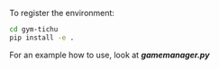 To register the environment: 

```bash
cd gym-tichu
pip install -e .
```

For an example how to use, look at _**gamemanager.py**_